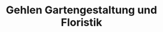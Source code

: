 ---
title: "Gehlen Gartengestaltung und Floristik"
url: /bernkastel-kues/gehlen-gartengestaltung-und-floristik/
shop: Blumen
---